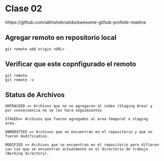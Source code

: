 # Clase 02

hhtps://github.com/abhisheknaiidu/awesome-github-profeile-readme

## Agregar remoto en repositorio local

    git remote add origin <URL>

## Verificar que este copnfigurado el remoto

    git remote
    git remote -v

## Status de Archivos

    UNTRACKED => Archivos que no se agregaron al index (Staging Area) y por consecuencia no se les hara seguimientos

    STAGED=> Archivos que fueron agregados al area temporal o staging area.

    UNMODIFIED => Archivos que se encuentran en el repositorio y que no fueron modificadios.

    MODIFIED => Archivos que se encuentran en el repositorio pero difieren con los que se encuentran actualmente en el directorio de trabajo (Working directory).

